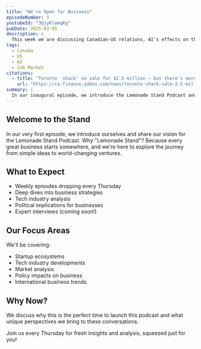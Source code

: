 ```yaml
---
title: "We're Open for Business"
episodeNumber: 1
youtubeId: "3QjyKlomqKg"
pubDate: 2025-03-05
description: >
  This week we are discussing Canadian-US relations, AI's effects on the job market, and why you maybe shouldn't cancel those plans.
tags:
  - Canada
  - US
  - AI
  - Job Market
citations:
  - title: "Toronto 'shack' on sale for $2.5 million — but there's more to the story"
    url: "https://ca.finance.yahoo.com/news/toronto-shack-sale-2-5-million-theres-story-192739524.html"
summary: |
  In our inaugural episode, we introduce the Lemonade Stand Podcast and cover a range of topics including Canadian-US relations, the impact of AI on jobs, and the social importance of keeping commitments. We explore the changing dynamics between these North American neighbors, discuss whether AI will replace human jobs or create new opportunities, and examine the psychology behind commitment-keeping in modern society.
---
```


## Welcome to the Stand
In our very first episode, we introduce ourselves and share our vision for the Lemonade Stand Podcast. Why "Lemonade Stand"? Because every great business starts somewhere, and we're here to explore the journey from simple ideas to world-changing ventures.

## What to Expect
- Weekly episodes dropping every Thursday
- Deep dives into business strategies
- Tech industry analysis
- Political implications for businesses
- Expert interviews (coming soon!)

## Our Focus Areas
We'll be covering:
- Startup ecosystems
- Tech industry developments
- Market analysis
- Policy impacts on business
- International business trends

## Why Now?
We discuss why this is the perfect time to launch this podcast and what unique perspectives we bring to these conversations.

Join us every Thursday for fresh insights and analysis, squeezed just for you!